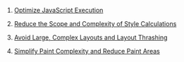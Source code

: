 1. [Optimize JavaScript Execution](https://developers.google.com/web/fundamentals/performance/rendering/optimize-javascript-execution)

2. [Reduce the Scope and Complexity of Style Calculations](https://developers.google.com/web/fundamentals/performance/rendering/reduce-the-scope-and-complexity-of-style-calculations)

3. [Avoid Large, Complex Layouts and Layout Thrashing](https://developers.google.com/web/fundamentals/performance/rendering/avoid-large-complex-layouts-and-layout-thrashing)

4. [Simplify Paint Complexity and Reduce Paint Areas](https://developers.google.com/web/fundamentals/performance/rendering/simplify-paint-complexity-and-reduce-paint-areas)
